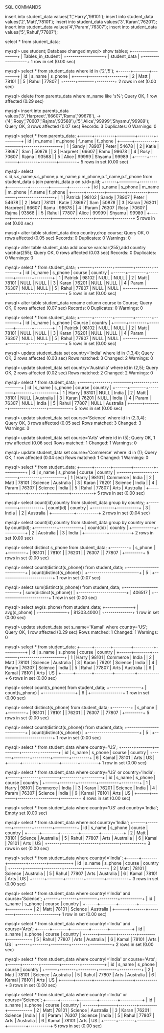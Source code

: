 SQL COMMANDS

insert into student_data values('1','Harry','98101');
insert into student_data values('2','Matt','78101');
insert into student_data values('3','Karan','76201');
insert into student_data values('4','Param','76307');
insert into student_data values('5','Rahul','77807');

select * from student_data;

mysql> use student;
Database changed
mysql> show tables;
+-------------------+
| Tables_in_student |
+-------------------+
| student_data      |
+-------------------+
1 row in set (0.00 sec)

mysql> select * from student_data where id in ('2','5');
+------+--------+---------+
| id   | s_name | s_phone |
+------+--------+---------+
|    2 | Matt   |   78101 |
|    5 | Rahul  |   77807 |
+------+--------+---------+
2 rows in set (0.00 sec)

mysql> delete from parents_data where m_name like 's%';
Query OK, 1 row affected (0.29 sec)

mysql> insert into parents_data values('3','Harpreet','66607','Ramu','99678'),
    -> ('4','Rosy','70607','Rajma','93568'),('5','Alice','99999','Shyamu','99989');
Query OK, 3 rows affected (0.07 sec)
Records: 3  Duplicates: 0  Warnings: 0

mysql> select * from parents_data;
+------+----------+---------+--------+---------+
| id   | m_name   | m_phone | f_name | f_phone |
+------+----------+---------+--------+---------+
|    1 | Sandy    |   78907 | Peter  |   54678 |
|    2 | Katie    |   78667 | Sam    |   50878 |
|    3 | Harpreet |   66607 | Ramu   |   99678 |
|    4 | Rosy     |   70607 | Rajma  |   93568 |
|    5 | Alice    |   99999 | Shyamu |   99989 |
+------+----------+---------+--------+---------+
5 rows in set (0.00 sec)

mysql> select s.id,s.s_name,s.s_phone,p.m_name,p.m_phone,p.f_name,p.f_phone from student_data s join parents_data p on s.id=p.id;
+------+---------+---------+----------+---------+--------+---------+
| id   | s_name  | s_phone | m_name   | m_phone | f_name | f_phone |
+------+---------+---------+----------+---------+--------+---------+
|    1 | Patrick |   98102 | Sandy    |   78907 | Peter  |   54678 |
|    2 | Matt    |   78101 | Katie    |   78667 | Sam    |   50878 |
|    3 | Karan   |   76201 | Harpreet |   66607 | Ramu   |   99678 |
|    4 | Param   |   76307 | Rosy     |   70607 | Rajma  |   93568 |
|    5 | Rahul   |   77807 | Alice    |   99999 | Shyamu |   99989 |
+------+---------+---------+----------+---------+--------+---------+
5 rows in set (0.00 sec)

mysql> alter table student_data drop country,drop course;
Query OK, 0 rows affected (0.05 sec)
Records: 0  Duplicates: 0  Warnings: 0

mysql> alter table student_data add course varchar(255),add country varchar(255);
Query OK, 0 rows affected (0.03 sec)
Records: 0  Duplicates: 0  Warnings: 0

mysql> select * from student_data;
+------+---------+---------+--------+---------+
| id   | s_name  | s_phone | course | country |
+------+---------+---------+--------+---------+
|    1 | Patrick |   98102 | NULL   | NULL    |
|    2 | Matt    |   78101 | NULL   | NULL    |
|    3 | Karan   |   76201 | NULL   | NULL    |
|    4 | Param   |   76307 | NULL   | NULL    |
|    5 | Rahul   |   77807 | NULL   | NULL    |
+------+---------+---------+--------+---------+
5 rows in set (0.00 sec)

mysql> alter table student_data rename column course to Course;
Query OK, 0 rows affected (0.07 sec)
Records: 0  Duplicates: 0  Warnings: 0

mysql> select * from student_data;
+------+---------+---------+--------+---------+
| id   | s_name  | s_phone | Course | country |
+------+---------+---------+--------+---------+
|    1 | Patrick |   98102 | NULL   | NULL    |
|    2 | Matt    |   78101 | NULL   | NULL    |
|    3 | Karan   |   76201 | NULL   | NULL    |
|    4 | Param   |   76307 | NULL   | NULL    |
|    5 | Rahul   |   77807 | NULL   | NULL    |
+------+---------+---------+--------+---------+
5 rows in set (0.00 sec)

mysql> update student_data set country='India' where id in (1,3,4);
Query OK, 2 rows affected (0.03 sec)
Rows matched: 3  Changed: 2  Warnings: 0

mysql> update student_data set country='Australia' where id in (2,5);
Query OK, 2 rows affected (0.02 sec)
Rows matched: 2  Changed: 2  Warnings: 0

mysql> select * from student_data;
+------+--------+---------+--------+-----------+
| id   | s_name | s_phone | course | country   |
+------+--------+---------+--------+-----------+
|    1 | Harry  |   98101 | NULL   | India     |
|    2 | Matt   |   78101 | NULL   | Australia |
|    3 | Karan  |   76201 | NULL   | India     |
|    4 | Param  |   76307 | NULL   | India     |
|    5 | Rahul  |   77807 | NULL   | Australia |
+------+--------+---------+--------+-----------+
5 rows in set (0.00 sec)

mysql> update student_data set course='Science' where id in (2,3,4);
Query OK, 3 rows affected (0.05 sec)
Rows matched: 3  Changed: 3  Warnings: 0

mysql> update student_data set course='Arts' where id in (5);
Query OK, 1 row affected (0.06 sec)
Rows matched: 1  Changed: 1  Warnings: 0

mysql> update student_data set course='Commerce' where id in (1);
Query OK, 1 row affected (0.04 sec)
Rows matched: 1  Changed: 1  Warnings: 0

mysql> select * from student_data;
+------+--------+---------+----------+-----------+
| id   | s_name | s_phone | course   | country   |
+------+--------+---------+----------+-----------+
|    1 | Harry  |   98101 | Commerce | India     |
|    2 | Matt   |   78101 | Science  | Australia |
|    3 | Karan  |   76201 | Science  | India     |
|    4 | Param  |   76307 | Science  | India     |
|    5 | Rahul  |   77807 | Arts     | Australia |
+------+--------+---------+----------+-----------+
5 rows in set (0.00 sec)

mysql> select count(id),country from student_data group by country;
+-----------+-----------+
| count(id) | country   |
+-----------+-----------+
|         3 | India     |
|         2 | Australia |
+-----------+-----------+
2 rows in set (0.04 sec)

mysql> select count(id),country from student_data group by country order by count(id);
+-----------+-----------+
| count(id) | country   |
+-----------+-----------+
|         2 | Australia |
|         3 | India     |
+-----------+-----------+
2 rows in set (0.00 sec)

mysql> select distinct s_phone from student_data;
+---------+
| s_phone |
+---------+
|   98101 |
|   78101 |
|   76201 |
|   76307 |
|   77807 |
+---------+
5 rows in set (0.00 sec)

mysql> select count(distinct(s_phone)) from student_data;
+--------------------------+
| count(distinct(s_phone)) |
+--------------------------+
|                        5 |
+--------------------------+
1 row in set (0.07 sec)

mysql> select sum(distinct(s_phone)) from student_data;
+------------------------+
| sum(distinct(s_phone)) |
+------------------------+
|                 406517 |
+------------------------+
1 row in set (0.00 sec)

mysql> select avg(s_phone) from student_data;
+--------------+
| avg(s_phone) |
+--------------+
|   81303.4000 |
+--------------+
1 row in set (0.00 sec)

mysql> update student_data set s_name='Kamal' where country='US';
Query OK, 1 row affected (0.29 sec)
Rows matched: 1  Changed: 1  Warnings: 0

mysql> select * from student_data;
+------+--------+---------+----------+-----------+
| id   | s_name | s_phone | course   | country   |
+------+--------+---------+----------+-----------+
|    1 | Harry  |   98101 | Commerce | India     |
|    2 | Matt   |   78101 | Science  | Australia |
|    3 | Karan  |   76201 | Science  | India     |
|    4 | Param  |   76307 | Science  | India     |
|    5 | Rahul  |   77807 | Arts     | Australia |
|    6 | Kamal  |   78101 | Arts     | US        |
+------+--------+---------+----------+-----------+
6 rows in set (0.00 sec)

mysql> select count(s_phone) from student_data;
+----------------+
| count(s_phone) |
+----------------+
|              6 |
+----------------+
1 row in set (0.00 sec)

mysql> select distinct(s_phone) from student_data;
+---------+
| s_phone |
+---------+
|   98101 |
|   78101 |
|   76201 |
|   76307 |
|   77807 |
+---------+
5 rows in set (0.00 sec)

mysql> select count(distinct(s_phone)) from student_data;
+--------------------------+
| count(distinct(s_phone)) |
+--------------------------+
|                        5 |
+--------------------------+
1 row in set (0.00 sec)

mysql> select * from student_data where country='US';
+------+--------+---------+--------+---------+
| id   | s_name | s_phone | course | country |
+------+--------+---------+--------+---------+
|    6 | Kamal  |   78101 | Arts   | US      |
+------+--------+---------+--------+---------+
1 row in set (0.00 sec)

mysql> select * from student_data where country='US' or country='India';
+------+--------+---------+----------+---------+
| id   | s_name | s_phone | course   | country |
+------+--------+---------+----------+---------+
|    1 | Harry  |   98101 | Commerce | India   |
|    3 | Karan  |   76201 | Science  | India   |
|    4 | Param  |   76307 | Science  | India   |
|    6 | Kamal  |   78101 | Arts     | US      |
+------+--------+---------+----------+---------+
4 rows in set (0.00 sec)

mysql> select * from student_data where country='US' and country='India';
Empty set (0.00 sec)

mysql> select * from student_data where not country='India';
+------+--------+---------+---------+-----------+
| id   | s_name | s_phone | course  | country   |
+------+--------+---------+---------+-----------+
|    2 | Matt   |   78101 | Science | Australia |
|    5 | Rahul  |   77807 | Arts    | Australia |
|    6 | Kamal  |   78101 | Arts    | US        |
+------+--------+---------+---------+-----------+
3 rows in set (0.00 sec)

mysql> select * from student_data where country!='India';
+------+--------+---------+---------+-----------+
| id   | s_name | s_phone | course  | country   |
+------+--------+---------+---------+-----------+
|    2 | Matt   |   78101 | Science | Australia |
|    5 | Rahul  |   77807 | Arts    | Australia |
|    6 | Kamal  |   78101 | Arts    | US        |
+------+--------+---------+---------+-----------+
3 rows in set (0.00 sec)

mysql> select * from student_data where country!='India' and course='Science';
+------+--------+---------+---------+-----------+
| id   | s_name | s_phone | course  | country   |
+------+--------+---------+---------+-----------+
|    2 | Matt   |   78101 | Science | Australia |
+------+--------+---------+---------+-----------+
1 row in set (0.00 sec)

mysql> select * from student_data where country!='India' and course='Arts';
+------+--------+---------+--------+-----------+
| id   | s_name | s_phone | course | country   |
+------+--------+---------+--------+-----------+
|    5 | Rahul  |   77807 | Arts   | Australia |
|    6 | Kamal  |   78101 | Arts   | US        |
+------+--------+---------+--------+-----------+
2 rows in set (0.00 sec)

mysql> select * from student_data where country!='India' or course='Arts';
+------+--------+---------+---------+-----------+
| id   | s_name | s_phone | course  | country   |
+------+--------+---------+---------+-----------+
|    2 | Matt   |   78101 | Science | Australia |
|    5 | Rahul  |   77807 | Arts    | Australia |
|    6 | Kamal  |   78101 | Arts    | US        |
+------+--------+---------+---------+-----------+
3 rows in set (0.00 sec)

mysql> select * from student_data where country!='India' or course='Science';
+------+--------+---------+---------+-----------+
| id   | s_name | s_phone | course  | country   |
+------+--------+---------+---------+-----------+
|    2 | Matt   |   78101 | Science | Australia |
|    3 | Karan  |   76201 | Science | India     |
|    4 | Param  |   76307 | Science | India     |
|    5 | Rahul  |   77807 | Arts    | Australia |
|    6 | Kamal  |   78101 | Arts    | US        |
+------+--------+---------+---------+-----------+
5 rows in set (0.00 sec)

